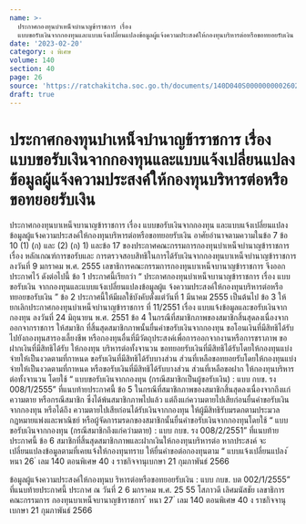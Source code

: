 ```yaml
---
name: >-
  ประกาศกองทุนบำเหน็จบำนาญข้าราชการ เรื่อง
  แบบขอรับเงินจากกองทุนและแบบแจ้งเปลี่ยนแปลงข้อมูลผู้แจ้งความประสงค์ให้กองทุนบริหารต่อหรือขอทยอยรับเงิน
date: '2023-02-20'
category: ง พิเศษ
volume: 140
section: 40
page: 26
source: 'https://ratchakitcha.soc.go.th/documents/140D040S0000000002602.pdf'
draft: true
---
```


# ประกาศกองทุนบำเหน็จบำนาญข้าราชการ เรื่อง แบบขอรับเงินจากกองทุนและแบบแจ้งเปลี่ยนแปลงข้อมูลผู้แจ้งความประสงค์ให้กองทุนบริหารต่อหรือขอทยอยรับเงิน

ประกาศกองทุนบาเหน็จบานาญข้าราชการ เรื่อง แบบขอรับเงินจากกองทุน และแบบแจ้งเปลี่ยนแปลงข้อมูลผู้แจ้งความประสงค์ให้กองทุนบริหารต่อหรือขอทยอยรับเงิน อาศัยอำนาจตามความในข้อ 7 ข้อ 10 (1) (ก) และ (2) (ก) 1) และข้อ 17 ของประกาศคณะกรรมการกองทุนบำเหน็จบำนาญข้าราชการ เรื่อง หลักเกณฑ์การขอรับและ การตรวจสอบสิทธิในการได้รับเงินจากกองทุนบาเหน็จบำนาญข้าราชการ ลงวันที่ 9 มกราคม พ.ศ. 2555 เลขาธิการคณะกรรมการกองทุนบาเหน็จบานาญข้าราชการ จึงออกประกาศไว้ ดังต่อไปนี้ ข้อ 1 ประกาศนี้เรียกว่า “ ประกาศกองทุนบำเหน็จบานาญข้าราชการ เรื่อง แบบขอรับเงิน จากกองทุนและแบบแจ้งเปลี่ยนแปลงข้อมูลผู้แ จ้งความประสงค์ให้กองทุนบริหารต่อหรือ ทยอยขอรับเงิน ” ข้อ 2 ประกาศนี้ให้มีผลใช้บังคับตั้งแต่วันที่ 1 มีนาคม 2555 เป็นต้นไป ข้อ 3 ให้ยกเลิกประกาศกองทุนบำเหน็จบำนาญข้าราชการ ที่ 11/2551 เรื่อง แบบแจ้งข้อมูลและขอรับเงินจากกองทุน ลงวันที่ 24 มิถุนายน พ.ศ. 2551 ข้อ 4 ในกรณีที่สมาชิกภาพของสมาชิกสิ้นสุดลงเนื่องจากออกจากราชการ ให้สมาชิก ที่สิ้นสุดสมาชิกภาพนั้นยื่นคำขอรับเงินจากกองทุน ขอโอนเงินที่มีสิทธิได้รับไปยังกองทุนสารองเลี้ยงชีพ หรือกองทุนอื่นที่มีวัตถุประสงค์เพื่อการออกจากงานหรือการชราภาพ ขอฝากเงินที่มีสิทธิได้รับ ให้กองทุน บริหารต่อทั้งจานวน ขอทยอยรับเงินที่มีสิทธิได้รับโดยให้กองทุนแบ่งจ่ายให้เป็นงวดตามที่กาหนด ขอรับเงินที่มีสิทธิได้รับบางส่วน ส่วนที่เหลือขอทยอยรับโดยให้กองทุนแบ่งจ่ายให้เป็นงวดตามที่กาหนด หรือขอรับเงินที่มีสิทธิได้รับบางส่วน ส่วนที่เหลือขอฝาก ให้กองทุนบริหารต่อทั้งจานวน โดยใช้ “ แบบขอรับเงินจากกองทุน (กรณีสมาชิกเป็นผู้ขอรับเงิน) : แบบ กบข. รง 008/1/2555” ที่แนบท้ายประกาศนี้ ข้อ 5 ในกรณีที่สมาชิกภาพของสมาชิกสิ้นสุดลงเนื่องจากถึงแก่ความตาย หรือกรณีสมาชิก ซึ่งได้พ้นสมาชิกภาพไปแล้ว แต่ถึงแก่ความตายไปเสียก่อนยื่นคำขอรับเงินจากกองทุน หรือได้ถึง ความตายไปเสียก่อนได้รับเงินจากกองทุน ให้ผู้มีสิทธิรับมรดกตามประมวลกฎหมายแพ่งและพาณิชย์ หรือผู้จัดการมรดกของสมาชิกนั้นยื่นคำขอรับเงินจากกองทุนโดยใช้ “ แบบขอรับเงินจากกองทุน (กรณีสมาชิกถึงแก่ควำมตาย) : แบบ กบข. รง 008/2/2551” ที่แนบท้ายประกาศนี้ ข้อ 6 สมาชิกที่สิ้นสุดสมาชิกภาพและฝากเงินให้กองทุนบริหารต่อ หากประสงค์ จะเปลี่ยนแปลงข้อมูลตามที่เคยแจ้งให้กองทุนทราบ ให้ยื่นคำขอต่อกองทุนตาม “ แบบแจ้งเปลี่ยนแปลง ้ หนา 26 ่ เลม 140 ตอนพิเศษ 40 ง ราชกิจจานุเบกษา 21 กุมภาพันธ์ 2566

ข้อมูลผู้แจ้งความประสงค์ให้กองทุนบ ริหารต่อหรือขอทยอยรับเงิน : แบบ กบข. บต 002/1/2555” ที่แนบท้ายประกาศนี้ ประกาศ ณ วันที่ 2 6 มกราคม พ.ศ. 25 55 โสภาวดี เลิศมนัสชัย เลขาธิการคณะกรรมการ กองทุนบาเหน็จบานาญข้าราชการ ้ หนา 27 ่ เลม 140 ตอนพิเศษ 40 ง ราชกิจจานุเบกษา 21 กุมภาพันธ์ 2566









